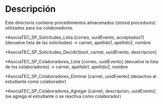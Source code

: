 # Descripción

Este directorio contiene procedimientos almacenados (_stored procedures_) utilizados para los colaboradores.

*AsociaTEC_SP_Solicitudes_Lista [correo, uuidEvento, acceptados?] (devuelve lista de las solicitudes) -> carnet, apellido1, apellido2, nombre

*AsociaTEC_SP_Solicitudes_Decidir[bool, carnet, uuidEvento, descripcion]

*AsociaTEC_SP_Colaboradores_Lista [correo, uuidEvento]  (devuelve la lista de los colaboradores) -> carnet, apellido1, apellido2, nombre

*AsociaTEC_SP_Colaboradores_Eliminar [carnet, uuidEvento] (desactiva al estudiante como colaborador)

*AsociaTEC_SP_Colaboradores_Agregar [carnet, descripcion, uuidEvento] (se agrega el estudiante o se reactiva como colaborador)
